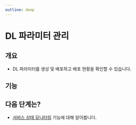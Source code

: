 ```yaml
---
outline: deep
---
```


# DL 파라미터 관리

## 개요
- DL 파라미터를 생성 및 배포하고 배포 현황을 확인할 수 있습니다.

## 기능


## 다음 단계는?
- [서비스 상태 모니터링](./intro-service-status) 기능에 대해 알아봅니다.
